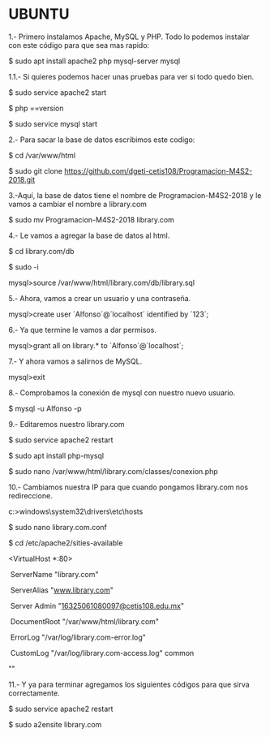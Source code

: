 # UBUNTU

1.- Primero instalamos Apache, MySQL y PHP. Todo lo podemos instalar con este código para que sea mas rapido:

$ sudo apt install apache2 php mysql-server mysql

1.1.- Si quieres podemos hacer unas pruebas para ver si todo quedo bien.

$ sudo service apache2 start

$ php ==version

$ sudo service mysql start 

2.- Para sacar la base de datos escribimos este codigo:

$ cd /var/www/html

$ sudo git clone https://github.com/dgeti-cetis108/Programacion-M4S2-2018.git

3.-Aquí, la base de datos tiene el nombre de Programacion-M4S2-2018 y le vamos a cambiar el nombre a library.com

$ sudo mv Programacion-M4S2-2018 library.com

4.- Le vamos a agregar la base de datos al  html.

$ cd library.com/db

$ sudo -i

mysql>source  /var/www/html/library.com/db/library.sql

5.- Ahora, vamos a crear un usuario y una contraseña.

mysql>create user ´Alfonso´@´localhost´ identified by ´123´;

6.- Ya que termine le vamos a dar permisos.

mysql>grant all on library.* to ´Alfonso´@´localhost´;

7.- Y ahora vamos a salirnos de MySQL.

mysql>exit

8.- Comprobamos la conexión de mysql con nuestro nuevo usuario.

$ mysql -u Alfonso -p

9.- Editaremos nuestro library.com

$ sudo service apache2 restart

$ sudo apt install php-mysql

$ sudo nano /var/www/html/library.com/classes/conexion.php

10.- Cambiamos nuestra IP para que cuando pongamos library.com nos redireccione.

c:\>windows\system32\drivers\etc\hosts

$ sudo nano library.com.conf

$ cd /etc/apache2/sities-available

<VirtualHost *:80>

​	ServerName "library.com"

​	ServerAlias "www.library.com"

​	Server Admin "16325061080097@cetis108.edu.mx"

​	DocumentRoot "/var/www/html/library.com"

​	ErrorLog "/var/log/library.com-error.log"

​	CustomLog "/var/log/library.com-access.log" common

"</VirtualHost>"

11.- Y ya para terminar agregamos los siguientes códigos para que sirva correctamente.

$ sudo service apache2 restart

$ sudo a2ensite library.com





